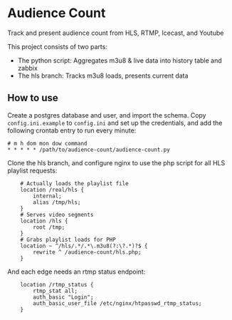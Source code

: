 # Audience Count
Track and present audience count from HLS, RTMP, Icecast, and Youtube

This project consists of two parts:
- The python script: Aggregates m3u8 & live data into history table and zabbix
- The hls branch: Tracks m3u8 loads, presents current data


## How to use
Create a postgres database and user, and import the schema.
Copy `config.ini.example` to `config.ini` and set up the credentials, and
add the following crontab entry to run every minute:
```crontab
# m h dom mon dow command
* * * * * /path/to/audience-count/audience-count.py
```

Clone the hls branch, and configure nginx to use the php script
for all HLS playlist requests:
```nginx
    # Actually loads the playlist file
    location /real/hls {
        internal;
        alias /tmp/hls;
    }
    # Serves video segments
    location /hls {
        root /tmp;
    }
    # Grabs playlist loads for PHP
    location ~ ^/hls/.*/.*\.m3u8(?:\?.*)?$ {
        rewrite ^ /audience-count/hls.php;
    }
```

And each edge needs an rtmp status endpoint:
```nginx
    location /rtmp_status {
        rtmp_stat all;
        auth_basic "Login";
        auth_basic_user_file /etc/nginx/htpasswd_rtmp_status;
    }
```
